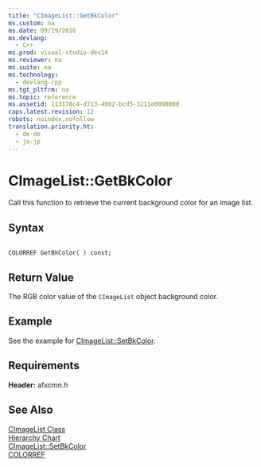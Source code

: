 ```yaml
---
title: "CImageList::GetBkColor"
ms.custom: na
ms.date: 09/19/2016
ms.devlang: 
  - C++
ms.prod: visual-studio-dev14
ms.reviewer: na
ms.suite: na
ms.technology: 
  - devlang-cpp
ms.tgt_pltfrm: na
ms.topic: reference
ms.assetid: 113178c4-d713-4962-bcd5-3211e0098000
caps.latest.revision: 12
robots: noindex,nofollow
translation.priority.ht: 
  - de-de
  - ja-jp
---
```

# CImageList::GetBkColor
Call this function to retrieve the current background color for an image list.  
  
## Syntax  
  
```  
  
COLORREF GetBkColor( ) const;  
```  
  
## Return Value  
 The RGB color value of the `CImageList` object background color.  
  
## Example  
 See the example for [CImageList::SetBkColor](../vs140/CImageList--SetBkColor.md).  
  
## Requirements  
 **Header:** afxcmn.h  
  
## See Also  
 [CImageList Class](../vs140/CImageList-Class.md)   
 [Hierarchy Chart](../vs140/Hierarchy-Chart.md)   
 [CImageList::SetBkColor](../vs140/CImageList--SetBkColor.md)   
 [COLORREF](http://msdn.microsoft.com/library/windows/desktop/dd183449)